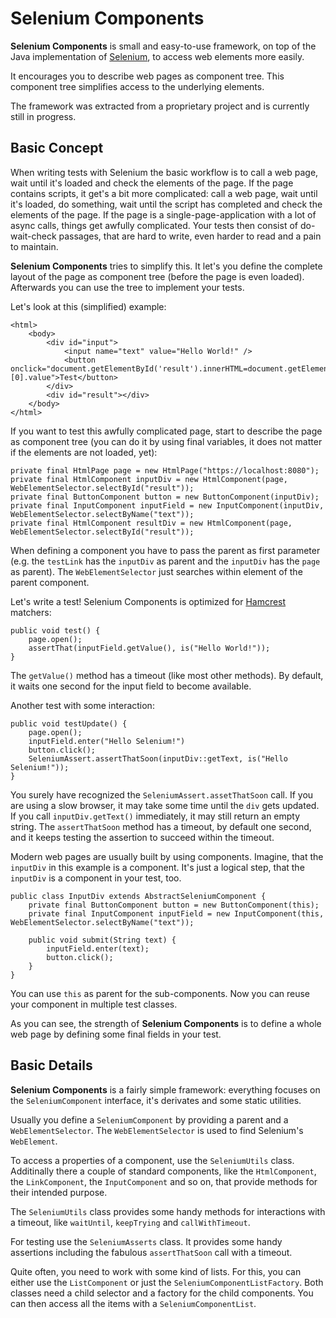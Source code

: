 # Selenium Components

**Selenium Components** is small and easy-to-use framework, on top of the Java implementation of [Selenium](http://www.seleniumhq.org/), to access web elements more easily.

It encourages you to describe web pages as component tree. This component tree simplifies access to the underlying elements.

The framework was extracted from a proprietary project and is currently still in progress.

## Basic Concept

When writing tests with Selenium the basic workflow is to call a web page, wait until it's loaded and check the elements of the page. If the page contains scripts, it get's a bit more complicated: call a web page, wait until it's loaded, do something, wait until the script has completed and check the elements of the page. If the page is a single-page-application with a lot of async calls, things get awfully complicated. Your tests then consist of do-wait-check passages, that are hard to write, even harder to read and a pain to maintain. 

**Selenium Components** tries to simplify this. It let's you define the complete layout of the page as component tree (before the page is even loaded). Afterwards you can use the tree to implement your tests. 

Let's look at this (simplified) example:

	<html>
		<body>
		    <div id="input">
		        <input name="text" value="Hello World!" />
		        <button onclick="document.getElementById('result').innerHTML=document.getElementsByName('text')[0].value">Test</button>
		    </div>
		    <div id="result"></div>
		</body>
	</html> 

If you want to test this awfully complicated page, start to describe the page as component tree (you can do it by using final variables, it does not matter if the elements are not loaded, yet):

	private final HtmlPage page = new HtmlPage("https://localhost:8080");
	private final HtmlComponent inputDiv = new HtmlComponent(page, WebElementSelector.selectById("result"));  
	private final ButtonComponent button = new ButtonComponent(inputDiv);  
	private final InputComponent inputField = new InputComponent(inputDiv, WebElementSelector.selectByName("text"));  
	private final HtmlComponent resultDiv = new HtmlComponent(page, WebElementSelector.selectById("result"));  

When defining a component you have to pass the parent as first parameter (e.g. the `testLink` has the `inputDiv` as parent and the `inputDiv` has the `page` as parent). The `WebElementSelector` just searches within element of the parent component.
 
Let's write a test! Selenium Components is optimized for [Hamcrest](http://hamcrest.org/) matchers:

	public void test() {
		page.open();
		assertThat(inputField.getValue(), is("Hello World!"));
	}

The `getValue()` method has a timeout (like most other methods). By default, it waits one second for the input field to become available. 

Another test with some interaction:

	public void testUpdate() {
		page.open();
		inputField.enter("Hello Selenium!")
		button.click();
		SeleniumAssert.assertThatSoon(inputDiv::getText, is("Hello Selenium!"));
	}

You surely have recognized the `SeleniumAssert.assetThatSoon` call. If you are using a slow browser, it may take some time until the `div` gets updated. If you call `inputDiv.getText()` immediately, it may still return an empty string. The `assertThatSoon` method has a timeout, by default one second, and it keeps testing the assertion to succeed within the timeout.

Modern web pages are usually built by using components. Imagine, that the `inputDiv` in this example is a component. It's just a logical step, that the `inputDiv` is a component in your test, too.

	public class InputDiv extends AbstractSeleniumComponent {
		private final ButtonComponent button = new ButtonComponent(this);  
		private final InputComponent inputField = new InputComponent(this, WebElementSelector.selectByName("text"));  
		
		public void submit(String text) {
			inputField.enter(text);
			button.click();
		}
	} 

You can use `this` as parent for the sub-components. Now you can reuse your component in multiple test classes.
 
As you can see, the strength of **Selenium Components** is to define a whole web page by defining some final fields in your test.

## Basic Details

**Selenium Components** is a fairly simple framework: everything focuses on the `SeleniumComponent` interface, it's derivates and some static utilities.

Usually you define a `SeleniumComponent` by providing a parent and a `WebElementSelector`. The `WebElementSelector` is used to find Selenium's `WebElement`. 

To access a properties of a component, use the `SeleniumUtils` class. Additinally there a couple of standard components, like the `HtmlComponent`, the `LinkComponent`, the `InputComponent` and so on, that provide methods for their intended purpose.

The `SeleniumUtils` class provides some handy methods for interactions with a timeout, like `waitUntil`, `keepTrying` and `callWithTimeout`. 

For testing use the `SeleniumAsserts` class. It provides some handy assertions including the fabulous `assertThatSoon` call with a timeout. 

Quite often, you need to work with some kind of lists. For this, you can either use the `ListComponent` or just the `SeleniumComponentListFactory`. Both classes need a child selector and a factory for the child components. You can then access all the items with a `SeleniumComponentList`.


 
